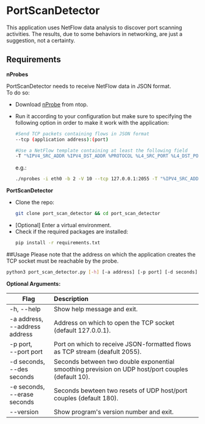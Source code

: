 # PortScanDetector

This application uses NetFlow data analysis to discover port scanning activities.
The results, due to some behaviors in networking, are just a suggestion, not a certainty.

## Requirements

**nProbes**

PortScanDetector needs to receive NetFlow data in JSON format.<br/>
To do so:
* Download [nProbe](https://packages.ntop.org) from ntop.
* Run it according to your configuration but make sure to specifying the following option in order to make it work with the application:
	 ```bash
	 #Send TCP packets containing flows in JSON format
	 --tcp (application address):(port)
	 ```
	
	 ```bash
  	 #Use a NetFlow template containing at least the following field
	 -T "%IPV4_SRC_ADDR %IPV4_DST_ADDR %PROTOCOL %L4_SRC_PORT %L4_DST_PORT %TCP_FLAGS %IN_PKTS"
	 ```
  	e.g.: 
  	
  	```bash
	./nprobes -i eth0 -b 2 -V 10 --tcp 127.0.0.1:2055 -T "%IPV4_SRC_ADDR %IPV4_DST_ADDR %PROTOCOL %L4_SRC_PORT %L4_DST_PORT %TCP_FLAGS %IN_PKTS"
   	```
	
**PortScanDetector**

* Clone the repo:
	```bash
	git clone port_scan_detector && cd port_scan_detector
	```
 * [Optional] Enter a virtual environment.
* Check if the required packages are installed:
	```bash
	pip install -r requirements.txt
	```
 
##Usage
Please note that the address on which the application creates the TCP socket must be reachable by the probe.
```bash
python3 port_scan_detector.py [-h] [-a address] [-p port] [-d seconds] [-e seconds] [--version] 
```

**Optional Arguments:**

| Flag | Description |
| --- | :--- |
| -h, --help | Show help message and exit. |
| -a address,<br/> --address address | Address on which to open the TCP socket (default 127.0.0.1). |
| -p port,<br/> --port port | Port on which to receive JSON-formatted flows as TCP stream (deafult 2055). |
| -d seconds,<br/> --des seconds | Seconds between two double exponential smoothing prevision on UDP host/port couples (default 10). |
| -e seconds,<br/> --erase seconds | Seconds bewteen two resets of UDP host/port couples (default 180). |
| --version | Show program's version number and exit.|
